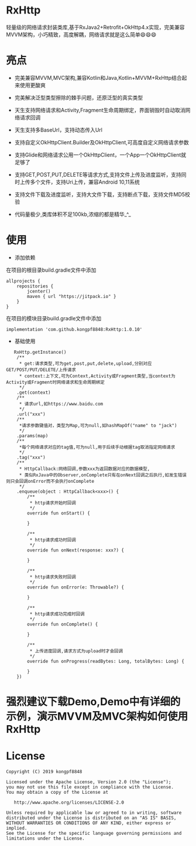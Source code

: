 # RxHttp

轻量级的网络请求封装类库,基于RxJava2+Retrofit+OkHttp4.x实现，完美兼容MVVM架构，小巧精致，高度解耦，网络请求就是这么简单:smile::smile::smile:

# 亮点

+ 完美兼容MVVM,MVC架构,兼容Kotlin和Java,Kotlin+MVVM+RxHttp结合起来使用更酸爽

+ 完美解决泛型类型擦除的棘手问题，还原泛型的真实类型

+ 天生支持网络请求和Activity,Fragment生命周期绑定，界面销毁时自动取消网络请求回调

+ 天生支持多BaseUrl，支持动态传入Url

+ 支持自定义OkHttpClient.Builder及OkHttpClient,可高度自定义网络请求参数

+ 支持Glide和网络请求公用一个OkHttpClient，一个App一个OkHttpClient就足够了

+ 支持GET,POST,PUT,DELETE等请求方式,支持文件上传及进度监听，支持同时上传多个文件，支持Uri上传，兼容Android 10,11系统

+ 支持文件下载及进度监听，支持大文件下载，支持断点下载，支持文件MD5校验

+ 代码量极少,类库体积不足100kb,浓缩的都是精华_^_


# 使用

+ 添加依赖

在项目的根目录build.gradle文件中添加
```
allprojects {
    repositories {
        jcenter()
        maven { url "https://jitpack.io" }
    }
}
```
在项目的模块目录build.gradle文件中添加
```
implementation 'com.github.kongpf8848:RxHttp:1.0.10'
```
+ 基础使用

```
   RxHttp.getInstance()
    /**
     * get:请求类型,可为get,post,put,delete,upload,分别对应GET/POST/PUT/DELETE/上传请求
     * context:上下文,可为Context,Activity或Fragment类型,当context为Activity或Fragment时网络请求和生命周期绑定
     */
    .get(context)
    /**
     * 请求url,如https://www.baidu.com
     */
    .url("xxx")
    /**
     *请求参数键值对，类型为Map,可为null,如hashMapOf("name" to "jack")
     */
    .params(map)
    /**
     *每个网络请求对应的tag值,可为null,用于后续手动根据tag取消指定网络请求
     */
    .tag("xxx")
    /**
     * HttpCallback:网络回调,参数xxx为返回数据对应的数据模型,
     * 类似RxJava中的Observer,onComplete只有在onNext回调之后执行,如发生错误则只会回调onError而不会执行onComplete
     */
    .enqueue(object : HttpCallback<xxx>() {
        /**
         * http请求开始时回调
         */
        override fun onStart() {

        }

        /**
         * http请求成功时回调
         */
        override fun onNext(response: xxx?) {

        }

        /**
         * http请求失败时回调
         */
        override fun onError(e: Throwable?) {

        }

        /**
         * http请求成功完成时回调
         */
        override fun onComplete() {

        }

        /**
         * 上传进度回调,请求方式为upload时才会回调
         */
        override fun onProgress(readBytes: Long, totalBytes: Long) {
        
        }
    })
```

# 强烈建议下载Demo,Demo中有详细的示例，演示MVVM及MVC架构如何使用RxHttp

# License
```
Copyright (C) 2019 kongpf8848

Licensed under the Apache License, Version 2.0 (the "License");
you may not use this file except in compliance with the License.
You may obtain a copy of the License at

   http://www.apache.org/licenses/LICENSE-2.0

Unless required by applicable law or agreed to in writing, software
distributed under the License is distributed on an "AS IS" BASIS,
WITHOUT WARRANTIES OR CONDITIONS OF ANY KIND, either express or implied.
See the License for the specific language governing permissions and
limitations under the License.
```
